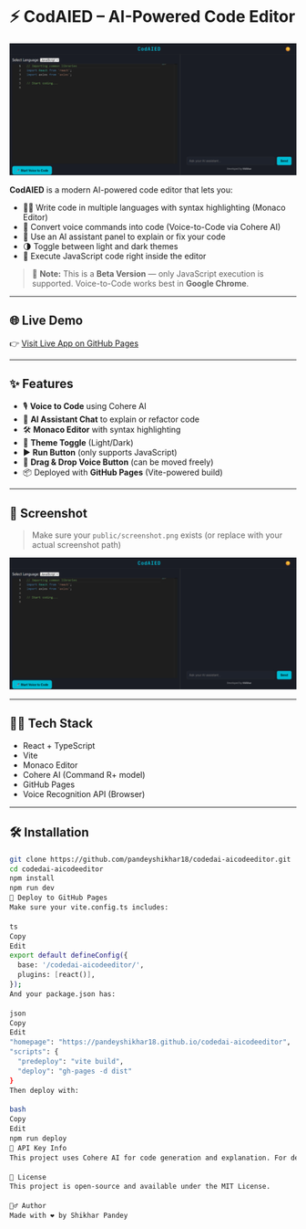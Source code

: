 # ⚡ CodAIED – AI-Powered Code Editor

![CodAIED Screenshot](public/screenshot.png)

**CodAIED** is a modern AI-powered code editor that lets you:
- 👨‍💻 Write code in multiple languages with syntax highlighting (Monaco Editor)
- 🎤 Convert voice commands into code (Voice-to-Code via Cohere AI)
- 💬 Use an AI assistant panel to explain or fix your code
- 🌗 Toggle between light and dark themes
- 🚀 Execute JavaScript code right inside the editor

> 🧪 **Note:** This is a **Beta Version** — only JavaScript execution is supported. Voice-to-Code works best in **Google Chrome**.

---

## 🌐 Live Demo

👉 [Visit Live App on GitHub Pages](https://pandeyshikhar18.github.io/codedai-aicodeeditor)

---

## ✨ Features

- 🎙 **Voice to Code** using Cohere AI
- 🧠 **AI Assistant Chat** to explain or refactor code
- 🛠 **Monaco Editor** with syntax highlighting
- 🌙 **Theme Toggle** (Light/Dark)
- ▶️ **Run Button** (only supports JavaScript)
- 🧭 **Drag & Drop Voice Button** (can be moved freely)
- 📦 Deployed with **GitHub Pages** (Vite-powered build)

---

## 📸 Screenshot

> Make sure your `public/screenshot.png` exists (or replace with your actual screenshot path)

![Editor Screenshot](public/screenshot.png)

---

## 🧑‍💻 Tech Stack

- React + TypeScript
- Vite
- Monaco Editor
- Cohere AI (Command R+ model)
- GitHub Pages
- Voice Recognition API (Browser)

---

## 🛠 Installation

```bash
git clone https://github.com/pandeyshikhar18/codedai-aicodeeditor.git
cd codedai-aicodeeditor
npm install
npm run dev
🚀 Deploy to GitHub Pages
Make sure your vite.config.ts includes:

ts
Copy
Edit
export default defineConfig({
  base: '/codedai-aicodeeditor/',
  plugins: [react()],
});
And your package.json has:

json
Copy
Edit
"homepage": "https://pandeyshikhar18.github.io/codedai-aicodeeditor",
"scripts": {
  "predeploy": "vite build",
  "deploy": "gh-pages -d dist"
}
Then deploy with:

bash
Copy
Edit
npm run deploy
🔐 API Key Info
This project uses Cohere AI for code generation and explanation. For development purposes, the API key is used client-side. You may rotate/regenerate it periodically or use a proxy in production.

📜 License
This project is open-source and available under the MIT License.

🙋‍♂️ Author
Made with ❤️ by Shikhar Pandey
